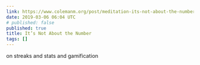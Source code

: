 ```yaml
---
link: https://www.colemanm.org/post/meditation-its-not-about-the-number/
date: 2019-03-06 06:04 UTC
# published: false
published: true
title: It’s Not About the Number
tags: []
---
```


on streaks and stats and gamification
